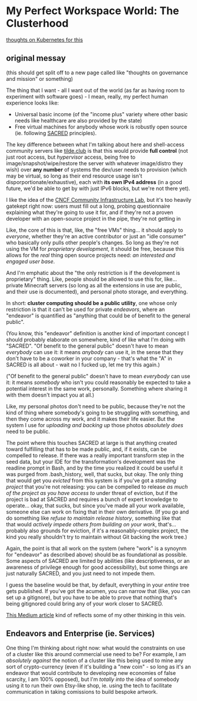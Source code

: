 # My Perfect Workspace World: The Clusterhood

[thoughts on Kubernetes for this](c8a51c70-624b-42e9-aec8-aa5db1b7cf87.md)

## original messay

(this should get split off to a new page called like "thoughts on governance and mission" or something)

The thing that I want - all I want out of the world (as far as having room to experiment with software goes) - I mean, really, my perfect human experience looks like:

- Universal basic income (of the "income plus" variety where other basic needs like healthcare are also provided by the state)
- Free virtual machines for anybody whose work is robustly open source (ie. following [SACRED][] principles).

[SACRED]: https://github.com/stuartpb/sacred-tenets

The key difference between what I'm talking about here and shell-access community servers like [tilde.club][] is that this would provide **full control** (not just root access, but *hypervisor* access, being free to image/snapshot/wipe/restore the server with whatever image/distro they wish) over **any number** of systems the dev/user needs to provision (which may be virtual, so long as their end resource usage isn't disporportionate/exhaustive), each with **its own IPv4 address** (in a good future, we'd be able to get by with just IPv6 blocks, but we're not there yet).

[tilde.club]: https://github.com/tildeclub/tilde.club

I like the idea of the [CNCF Community Infrastructure Lab][cncf/cluster], but it's too heavily gatekept right now: users must fill out a long, probing questionnaire explaining what they're going to use it for, and if they're not a proven developer with an open-source project in the pipe, they're not getting in

[cncf/cluster]: https://github.com/cncf/cluster

Like, the core of this is that, like, the "free VMs" thing... it should apply to *everyone*, whether they're an active contributor or just an "idle consumer" who basically only pulls other people's changes. So long as they're not using the VM for *proprietary development*, it should be free, because this allows for the *real* thing open source projects need: *an interested and engaged user base*.

And I'm emphatic about the "the only restriction is if the development is proprietary" thing. Like, people should be allowed to use this for, like... private Minecraft servers (so long as all the extensions in use are public, and their use is documented), and personal photo storage, and everything.

In short: **cluster computing should be a public utility**, one whose only restriction is that it can't be used for private *endeavors*, where an "endeavor" is quantified as "anything that could be of benefit to the general public".

(You know, this "endeavor" definition is another kind of important concept I should probably elaborate on somewhere, kind of like what I'm doing with "SACRED". "Of benefit to the general public" doesn't have to mean *everybody* can use it: it means *anybody* can use it, in the sense that they don't have to be a coworker in your company - that's what the "A" in SACRED is all about - wait no I fucked up, let me try this again.)

("Of benefit to the general public" doesn't have to mean *everybody* can use it: it means *somebody* who isn't you could reasonably be expected to take a potential interest in the same work, personally. Something where sharing it with them doesn't impact you at all.)

Like, my personal photos don't need to be public, because they're not the kind of thing where somebody's going to be struggling with something, and then they come across my work, and it makes their life easier. But the system I use for *uploading and backing up* those photos *absolutely does* need to be public.

The point where this touches SACRED at large is that anything created toward fulfilling that has to be made public, and, if it exists, can be compelled to release. If there was a really important transform step in the seed data, but your IDE for the transformation's development was the readline prompt in Bash, and by the time you realized it could be useful it was purged from .bash_history, well, that sucks, but okay. The only thing that would get you *evicted* from this system is if you've got a *standing project* that you're not releasing: you can be compelled to release *as much of the project as you have access to* under threat of eviction, but if the project is bad at SACRED and requires a bunch of expert knowledge to operate... okay, that sucks, but since you've made all your work available, someone else can work on fixing that in their own derivative. (If you go and do something like *refuse to maintain release history*, something like that that would *actively impede others from building on your work*, that's... probably also grounds for eviction, if it's a reasonably-complex project, the kind you really shouldn't try to maintain without Git backing the work tree.)

Again, the point is that all work on the system (where "work" is a synoynm for "endeavor" as described above) should be as foundational as possible. Some aspects of SACRED are limited by abilities (like descriptiveness, or an awareness of privilege enough for good accessibility), but some things are just naturally SACRED, and you just need to not impede them.

I guess the baseline would be that, by default, everything in your *entire* tree gets published. If you've got the acumen, you can narrow that (like, you can set up a gitignore), but you have to be able to prove that nothing that's being gitignored could bring any of your work closer to SACRED.

[This Medium article](https://medium.com/@jkriss/anti-capitalist-human-scale-software-and-why-it-matters-5936a372b9d) kind of reflects some of my other thinking in this vein.

## Endeavors and Enterprise (ie. Services)

One thing I'm thinking about right now: what would the constraints on use of a cluster like this around commercial use need to be? For example, I am *absolutely against* the notion of a cluster like this being used to mine any sort of crypto-currency (even if it's building a "new coin" - so long as it's an endeavor that would contribute to developing new economies of false scarcity, I am 100% opposed), but I'm *totally into* the idea of somebody using it to run their own Etsy-like shop, ie. using the tech to facilitate communication in taking comissions to build bespoke artwork.
